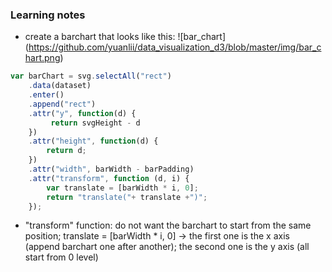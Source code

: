 ### Learning notes

* create a barchart that looks like this:
![bar_chart]
(https://github.com/yuanlii/data_visualization_d3/blob/master/img/bar_chart.png)

```javascript
var barChart = svg.selectAll("rect")
    .data(dataset)
    .enter()
    .append("rect")
    .attr("y", function(d) {
         return svgHeight - d 
    })
    .attr("height", function(d) { 
        return d; 
    })
    .attr("width", barWidth - barPadding)
    .attr("transform", function (d, i) {
        var translate = [barWidth * i, 0]; 
        return "translate("+ translate +")";
    });
```
* "transform" function: 
do not want the barchart to start from the same position;
translate = [barWidth * i, 0] -> the first one is the x axis (append barchart one after another); the second one is the y axis (all start from 0 level)
